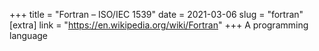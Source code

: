 +++
title = "Fortran – ISO/IEC 1539"
date = 2021-03-06
slug = "fortran"
[extra]
link = "https://en.wikipedia.org/wiki/Fortran"
+++
A programming language

